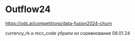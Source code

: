 # Outflow24
https://ods.ai/competitions/data-fusion2024-churn

currency_rk и mcc_code убрали из соревнования
08.01.24
